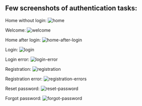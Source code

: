 ## Few screenshots of authentication tasks:

Home without login:
![home](https://github.com/ashique12009/lv-vue-authentication/assets/5427021/491ff0a5-2c12-443f-8aff-028b4cc73388)

Welcome:
![welcome](https://github.com/ashique12009/lv-vue-authentication/assets/5427021/fa86a862-5e21-48f9-854c-443698e3a65d)

Home after login:
![home-after-login](https://github.com/ashique12009/lv-vue-authentication/assets/5427021/263ceabd-90af-490c-9d42-a5d64a594ea3)

Login:
![login](https://github.com/ashique12009/lv-vue-authentication/assets/5427021/2deb1bb8-236a-4359-9d9a-06fe8ca62f95)

Login error:
![login-error](https://github.com/ashique12009/lv-vue-authentication/assets/5427021/6974bd3d-f303-46b1-8d0e-6c34cb360d89)

Registration:
![registration](https://github.com/ashique12009/lv-vue-authentication/assets/5427021/c1dbbdba-d34a-41de-8db9-a00c94bc4db0)

Registration error:
![registration-errors](https://github.com/ashique12009/lv-vue-authentication/assets/5427021/74d65163-fa41-43f8-b515-33caf8cb58de)

Reset password:
![reset-password](https://github.com/ashique12009/lv-vue-authentication/assets/5427021/79e5c485-a2dc-43fc-a97a-5791f576a89b)

Forgot password:
![forgot-password](https://github.com/ashique12009/lv-vue-authentication/assets/5427021/375b7b20-70a7-4927-bb62-02e4679279e3)
